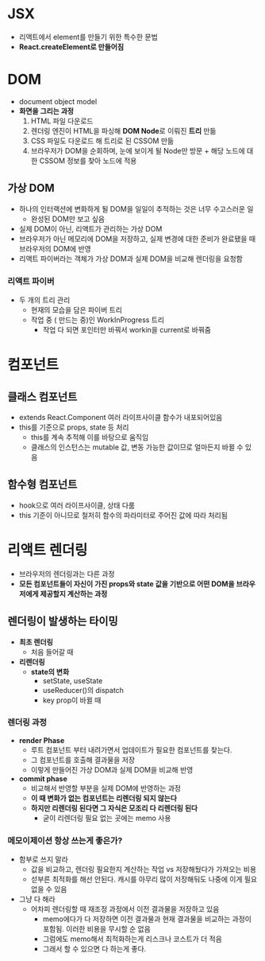 # JSX

- 리액트에서 element를 만들기 위한 특수한 문법
- **React.createElement로 만들어짐**

# DOM

- document object model
- **화면을 그리는 과정**
  1. HTML 파일 다운로드
  2. 렌더링 엔진이 HTML을 파싱해 **DOM Node**로 이뤄진 **트리** 만듦
  3. CSS 파일도 다운로드 해 트리로 된 CSSOM 만듦
  4. 브라우저가 DOM을 순회하며, 눈에 보이게 될 Node만 방문 + 해당 노드에 대한 CSSOM 정보를 찾아 노드에 적용

## 가상 DOM

- 하나의 인터랙션에 변화하게 될 DOM을 일일이 추적하는 것은 너무 수고스러운 일
  - 완성된 DOM만 보고 싶음
- 실제 DOM이 아닌, 리액트가 관리하는 가상 DOM
- 브라우저가 아닌 메모리에 DOM을 저장하고, 실제 변경에 대한 준비가 완료됐을 때 브라우저의 DOM에 반영
- 리액트 파이버라는 객체가 가상 DOM과 실제 DOM을 비교해 렌더링을 요청함

### 리액트 파이버

- 두 개의 트리 관리
  - 현재의 모습을 담은 파이버 트리
  - 작업 중 ( 만드는 중)인 WorkInProgress 트리
    - 작업 다 되면 포인터만 바꿔서 workin을 current로 바꿔줌

# 컴포넌트

## 클래스 컴포넌트

- extends React.Component 여러 라이프사이클 함수가 내포되어있음
- this를 기준으로 props, state 등 처리
  - this를 계속 추적해 이를 바탕으로 움직임
  - 클래스의 인스턴스는 mutable 값, 변동 가능한 값이므로 얼마든지 바뀔 수 있음

## 함수형 컴포넌트

- hook으로 여러 라이프사이클, 상태 다룸
- this 기준이 아니므로 철저히 함수의 파라미터로 주어진 값에 따라 처리됨

# 리액트 렌더링

- 브라우저의 렌더링과는 다른 과정
- **모든 컴포넌트들이 자신이 가진 props와 state 값을 기반으로 어떤 DOM을 브라우저에게 제공할지 계산하는 과정**

## 렌더링이 발생하는 타이밍

- **최초 렌더링**
  - 처음 들어갈 때
- **리렌더링**
  - **state의 변화**
    - setState, useState
    - useReducer()의 dispatch
    - key prop이 바뀔 때

### 렌더링 과정

- **render Phase**
  - 루트 컴포넌트 부터 내려가면서 업데이트가 필요한 컴포넌트를 찾는다.
  - 그 컴포넌트를 호출해 결과물을 저장
  - 이렇게 만들어진 가상 DOM과 실제 DOM을 비교해 반영
- **commit phase**
  - 비교해서 반영할 부분을 실제 DOM에 반영하는 과정
  - **이 때 변화가 없는 컴포넌트는 리렌더링 되지 않는다**
  - **하지만 리렌더링 된다면 그 자식은 모조리 다 리렌더링 된다**
    - 굳이 리렌더링 필요 없는 곳에는 memo 사용

### 메모이제이션 항상 쓰는게 좋은가?

- 함부로 쓰지 말라
  - 값을 비교하고, 렌더링 필요한지 계산하는 작업 vs 저장해뒀다가 가져오는 비용
  - 섣부른 최적화를 해선 안된다. 캐시를 아무리 많이 저장해둬도 나중에 이게 필요 없을 수 있음
- 그냥 다 해라
  - 어차피 렌더링할 때 재조정 과정에서 이전 결과물을 저장하고 있음
    - memo에다가 다 저장하면 이전 결과물과 현재 결과물을 비교하는 과정이 포함됨. 이러한 비용을 무시할 순 없음
    - 그럼에도 memo해서 최적화하는게 리스크나 코스트가 더 적음
    - 그래서 할 수 있으면 다 하는게 좋다.
